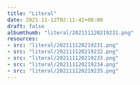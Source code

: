 ```yaml
---
title: "Literal"
date: 2021-11-12T02:11:42+08:00
draft: false
albumthumb: "literal/202111120219231.png"
resources:
- src: "literal/202111120219231.png"
- src: "literal/202111120219232.png"
- src: "literal/202111120219233.png"
- src: "literal/202111120219234.png"
- src: "literal/202111120219235.png"
---
```


